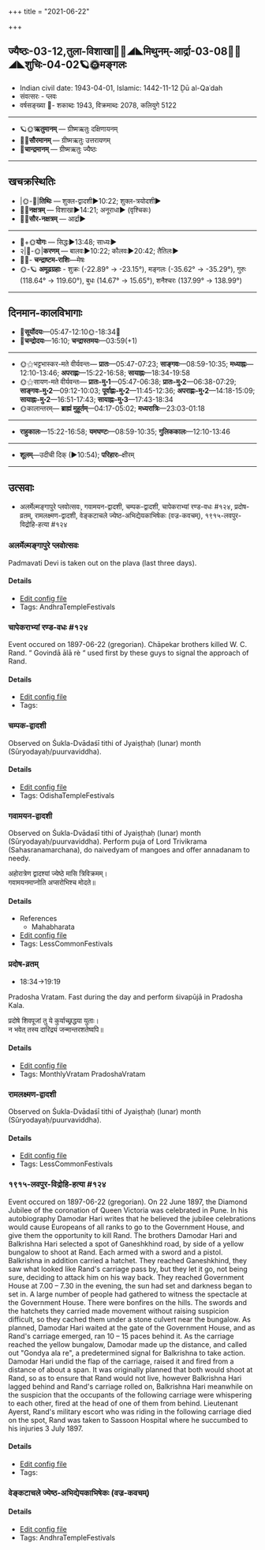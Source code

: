 +++
title = "2021-06-22"

+++
## ज्यैष्ठः-03-12,तुला-विशाखा🌛🌌◢◣मिथुनम्-आर्द्रा-03-08🌌🌞◢◣शुचिः-04-02🪐🌞मङ्गलः
- Indian civil date: 1943-04-01, Islamic: 1442-11-12 Ḏū al-Qaʿdah
- संवत्सरः - प्लवः
- वर्षसङ्ख्या 🌛- शकाब्दः 1943, विक्रमाब्दः 2078, कलियुगे 5122
___________________
- 🪐🌞**ऋतुमानम्** — ग्रीष्मऋतुः दक्षिणायनम्
- 🌌🌞**सौरमानम्** — ग्रीष्मऋतुः उत्तरायणम्
- 🌛**चान्द्रमानम्** — ग्रीष्मऋतुः ज्यैष्ठः
___________________


## खचक्रस्थितिः
- |🌞-🌛|**तिथिः** — शुक्ल-द्वादशी►10:22; शुक्ल-त्रयोदशी►  
- 🌌🌛**नक्षत्रम्** — विशाखा►14:21; अनूराधा► (वृश्चिकः)  
- 🌌🌞**सौर-नक्षत्रम्** — आर्द्रा►  
___________________
- 🌛+🌞**योगः** — सिद्धः►13:48; साध्यः►  
- २|🌛-🌞|**करणम्** — बालवः►10:22; कौलवः►20:42; तैतिलः►  
- 🌌🌛- **चन्द्राष्टम-राशिः**—मेषः  
- 🌞-🪐 **अमूढग्रहाः** - शुक्रः (-22.89° → -23.15°), मङ्गलः (-35.62° → -35.29°), गुरुः (118.64° → 119.60°), बुधः (14.67° → 15.65°), शनैश्चरः (137.99° → 138.99°)
___________________


## दिनमान-कालविभागाः
- 🌅**सूर्योदयः**—05:47-12:10🌞️-18:34🌇  
- 🌛**चन्द्रोदयः**—16:10; **चन्द्रास्तमयः**—03:59(+1)  
___________________
- 🌞⚝भट्टभास्कर-मते वीर्यवन्तः— **प्रातः**—05:47-07:23; **साङ्गवः**—08:59-10:35; **मध्याह्नः**—12:10-13:46; **अपराह्णः**—15:22-16:58; **सायाह्नः**—18:34-19:58  
- 🌞⚝सायण-मते वीर्यवन्तः— **प्रातः-मु॰1**—05:47-06:38; **प्रातः-मु॰2**—06:38-07:29; **साङ्गवः-मु॰2**—09:12-10:03; **पूर्वाह्णः-मु॰2**—11:45-12:36; **अपराह्णः-मु॰2**—14:18-15:09; **सायाह्नः-मु॰2**—16:51-17:43; **सायाह्नः-मु॰3**—17:43-18:34  
- 🌞कालान्तरम्— **ब्राह्मं मुहूर्तम्**—04:17-05:02; **मध्यरात्रिः**—23:03-01:18  
___________________
- **राहुकालः**—15:22-16:58; **यमघण्टः**—08:59-10:35; **गुलिककालः**—12:10-13:46  
___________________
- **शूलम्**—उदीची दिक् (►10:54); **परिहारः**–क्षीरम्  
___________________

## उत्सवाः
- अलर्मेल्मङ्गापुरे प्लवोत्सवः, गवामयन-द्वादशी, चम्पक-द्वादशी, चापेकराभ्यां रण्ड-वधः #१२४, प्रदोष-व्रतम्, रामलक्ष्मण-द्वादशी, वेङ्कटाचले ज्येष्ठ-अभिद्येयकाभिषेकः (वज्र-कवचम्), १९१५-लवपुर-विद्रोहि-हत्या #१२४
### अलर्मेल्मङ्गापुरे प्लवोत्सवः

Padmavati Devi is taken out on the plava (last three days).

#### Details
- [Edit config file](https://github.com/jyotisham/adyatithi/tree/master/temples/Andhra/relative_event/alarmElmaGgApurE%20plavOtsava-samApanam/offset__-2/alarmElmaGgApurE%20plavOtsavaH~3.toml)
- Tags: AndhraTempleFestivals


### चापेकराभ्यां रण्ड-वधः #१२४

Event occured on 1897-06-22 (gregorian). Chāpekar brothers killed W. C. Rand.
“ Govindā ālā rè “ used first by these guys to signal the approach of Rand.

#### Details
- [Edit config file](https://github.com/jyotisham/adyatithi/tree/master/mahApuruSha/xatra-later/gregorian/day/06/22/cApekarAbhyAM_raNDa-vadhaH.toml)
- Tags: 


### चम्पक-द्वादशी

Observed on Śukla-Dvādaśī tithi of Jyaiṣṭhaḥ (lunar) month (Sūryodayaḥ/puurvaviddha). 

#### Details
- [Edit config file](https://github.com/jyotisham/adyatithi/tree/master/temples/Odisha/lunar_month/tithi/03/12/campaka-dvAdazI.toml)
- Tags: OdishaTempleFestivals


### गवामयन-द्वादशी

Observed on Śukla-Dvādaśī tithi of Jyaiṣṭhaḥ (lunar) month (Sūryodayaḥ/puurvaviddha). Perform puja of Lord Trivikrama (Sahasranamarchana), do naivedyam of mangoes and offer annadanam to needy.

अहोरात्रेण द्वादश्यां ज्येष्ठे मासि त्रिविक्रमम्।  
गवामयनमाप्नोति अप्सरोभिश्च मोदते॥



#### Details
- References
  - Mahabharata
- [Edit config file](https://github.com/jyotisham/adyatithi/tree/master/general/lunar_month/tithi/03/12/gavAmayana-dvAdazI.toml)
- Tags: LessCommonFestivals


### प्रदोष-व्रतम्
- 18:34→19:19

Pradosha Vratam. Fast during the day and perform śivapūjā in Pradosha Kala.

प्रदोषे  शिवपूजां  तु  ये  कुर्याच्छ्रद्धया  युताः।  
न  भवेत्  तस्य  दारिद्र्यं  जन्मान्तरशतेष्वपि॥  




#### Details
- [Edit config file](https://github.com/jyotisham/adyatithi/tree/master/time_focus/monthly/pradoSha/description_only/pradOSa-vratam.toml)
- Tags: MonthlyVratam PradoshaVratam


### रामलक्ष्मण-द्वादशी

Observed on Śukla-Dvādaśī tithi of Jyaiṣṭhaḥ (lunar) month (Sūryodayaḥ/puurvaviddha). 

#### Details
- [Edit config file](https://github.com/jyotisham/adyatithi/tree/master/devatA/vaiShNava/lunar_month/tithi/03/12/rAmalakSmaNa-dvAdazI.toml)
- Tags: LessCommonFestivals


### १९१५-लवपुर-विद्रोहि-हत्या #१२४

Event occured on 1897-06-22 (gregorian). On 22 June 1897, the Diamond Jubilee of the coronation of Queen Victoria was celebrated in Pune. In his autobiography Damodar Hari writes that he believed the jubilee celebrations would cause Europeans of all ranks to go to the Government House, and give them the opportunity to kill Rand. The brothers Damodar Hari and Balkrishna Hari selected a spot of Ganeshkhind road, by side of a yellow bungalow to shoot at Rand. Each armed with a sword and a pistol. Balkrishna in addition carried a hatchet. They reached Ganeshkhind, they saw what looked like Rand's carriage pass by, but they let it go, not being sure, deciding to attack him on his way back. They reached Government House at 7.00 – 7.30 in the evening, the sun had set and darkness began to set in. A large number of people had gathered to witness the spectacle at the Government House. There were bonfires on the hills. The swords and the hatchets they carried made movement without raising suspicion difficult, so they cached them under a stone culvert near the bungalow. As planned, Damodar Hari waited at the gate of the Government House, and as Rand's carriage emerged, ran 10 – 15 paces behind it. As the carriage reached the yellow bungalow, Damodar made up the distance, and called out "Gondya ala re", a predetermined signal for Balkrishna to take action. Damodar Hari undid the flap of the carriage, raised it and fired from a distance of about a span. It was originally planned that both would shoot at Rand, so as to ensure that Rand would not live, however Balkrishna Hari lagged behind and Rand's carriage rolled on, Balkrishna Hari meanwhile on the suspicion that the occupants of the following carriage were whispering to each other, fired at the head of one of them from behind. Lieutenant Ayerst, Rand's military escort who was riding in the following carriage died on the spot, Rand was taken to Sassoon Hospital where he succumbed to his injuries 3 July 1897.


#### Details
- [Edit config file](https://github.com/jyotisham/adyatithi/tree/master/mahApuruSha/xatra-later/gregorian/day/06/22/ranDAdi-vadhaH.toml)
- Tags: 


### वेङ्कटाचले ज्येष्ठ-अभिद्येयकाभिषेकः (वज्र-कवचम्)



#### Details
- [Edit config file](https://github.com/jyotisham/adyatithi/tree/master/temples/venkaTAchala/relative_event/vEGkaTAcalE%20jyESTha-abhidyEyakAbhiSEkaH%20%28svarNa-kavacam%29/offset__-2/vEGkaTAcalE%20jyESTha-abhidyEyakAbhiSEkaH%20%28vajra-kavacam%29.toml)
- Tags: AndhraTempleFestivals


